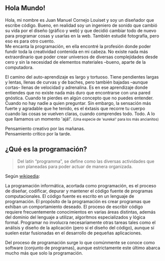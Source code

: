 ## Hola Mundo!

Hola, mi nombre es Juan Manuel Cornejo Louiset y soy un diseñador que escribe código. Bueno, en realidad soy un ingeniero de sonido que cambió su vida por el diseño (gráfico y web) y que decidió cambiar todo de nuevo para programar cosas y usarlas en la web. También estudié fotografía, pero eso es para otro cuento.  
Me encanta la programación, en ella encontré la profesión donde poder fundir toda la creatividad contenida en mi cabeza. No existe nada más extraordinario que  poder crear universos de diversas complejidades desde cero y sin la necesidad de elementos materiales –bueno, aparte de la computadora.

El camino del auto-aprendizaje es largo y tortuoso. Tiene pendientes largas y lentas, llenas de curvas y de baches, pero también bajadas –aunque cortas– llenas de velocidad y adrenalina.
Es en ese aprendizaje donde entiendes que no existe nada más duro que encontrarse con una pared gnóstica. Cuando te pierdes en algún concepto que no puedes entender. Cuando no hay nadie a quien preguntar. Sin embargo, la sensación más fuerte y agradable que he tenido, es el éxtasis que recorre tu cuerpo cuando las cosas se vuelven claras, cuando comprendes todo. Todo. A lo que llamamos un momento 'ajá!'. <small>(Una especie de 'eureka!' para los más ancianitos)</small>

Pensamiento creativo por las mañanas.  
Pensamiento crítico por la tarde.

## ¿Qué es la programación?

> Del latín “programma”, se define como las diversas actividades que son planeadas para poder actuar de manera organizada.

Según [wikipedia](https://es.wikipedia.org/wiki/Programaci%C3%B3n):  

La programación informática, acortada como programación, es el proceso de diseñar, codificar, depurar y mantener el código fuente de programas computacionales. El código fuente es escrito en un lenguaje de programación. El propósito de la programación es crear programas que exhiban un comportamiento deseado. El proceso de escribir código requiere frecuentemente conocimientos en varias áreas distintas, además del dominio del lenguaje a utilizar, algoritmos especializados y lógica formal. Programar no involucra necesariamente otras tareas tales como el análisis y diseño de la aplicación (pero sí el diseño del código), aunque sí suelen estar fusionadas en el desarrollo de pequeñas aplicaciones.

Del proceso de programación surge lo que comúnmente se conoce como software (conjunto de programas), aunque estrictamente este último abarca mucho más que solo la programación.  
